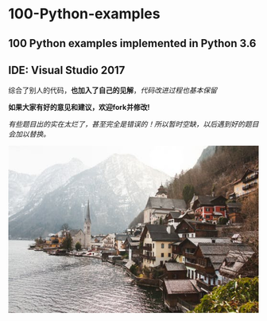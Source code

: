 # 100-Python-examples
100 Python examples implemented in Python 3.6
----
IDE: Visual Studio 2017
----
综合了别人的代码，**也加入了自己的见解**，*代码改进过程也基本保留*

**如果大家有好的意见和建议，欢迎fork并修改!**

*有些题目出的实在太烂了，甚至完全是错误的！所以暂时空缺，以后遇到好的题目会加以替换。*

![image](https://github.com/kernellmd/MyProjects/blob/master/MyImages/natural_scenery1.jpg)


